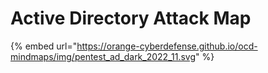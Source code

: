# Active Directory Attack Map

{% embed url="https://orange-cyberdefense.github.io/ocd-mindmaps/img/pentest_ad_dark_2022_11.svg" %}

